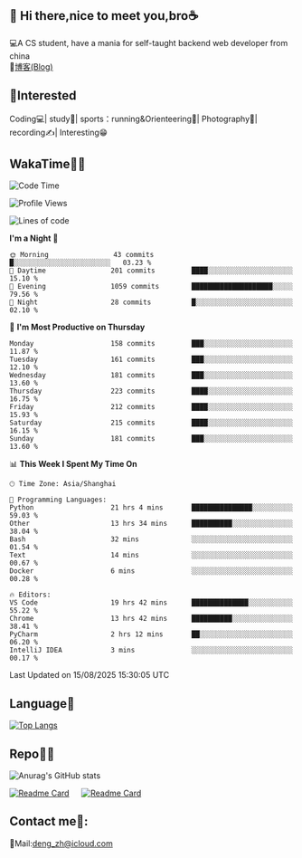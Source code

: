 👋 Hi there,nice to meet you,bro☕
---
💻A CS student, have a mania for self-taught backend web developer from china   
📌[博客(Blog)](https://github.com/HealUP/MyBlog)

 <!-- waka-box start -->
 <!-- waka-box end -->
 
🧲**Interested**
--
Coding💻| study📖| sports：running&Orienteering🏃‍| Photography📸| recording✍️| Interesting😁

WakaTime👨‍💻
---
<!--START_SECTION:waka-->
![Code Time](http://img.shields.io/badge/Code%20Time-3%2C444%20hrs%2042%20mins-blue)

![Profile Views](http://img.shields.io/badge/Profile%20Views-0-blue)

![Lines of code](https://img.shields.io/badge/From%20Hello%20World%20I%27ve%20Written-205.1%20thousand%20lines%20of%20code-blue)

**I'm a Night 🦉** 

```text
🌞 Morning                43 commits          █░░░░░░░░░░░░░░░░░░░░░░░░   03.23 % 
🌆 Daytime                201 commits         ████░░░░░░░░░░░░░░░░░░░░░   15.10 % 
🌃 Evening                1059 commits        ████████████████████░░░░░   79.56 % 
🌙 Night                  28 commits          █░░░░░░░░░░░░░░░░░░░░░░░░   02.10 % 
```
📅 **I'm Most Productive on Thursday** 

```text
Monday                   158 commits         ███░░░░░░░░░░░░░░░░░░░░░░   11.87 % 
Tuesday                  161 commits         ███░░░░░░░░░░░░░░░░░░░░░░   12.10 % 
Wednesday                181 commits         ███░░░░░░░░░░░░░░░░░░░░░░   13.60 % 
Thursday                 223 commits         ████░░░░░░░░░░░░░░░░░░░░░   16.75 % 
Friday                   212 commits         ████░░░░░░░░░░░░░░░░░░░░░   15.93 % 
Saturday                 215 commits         ████░░░░░░░░░░░░░░░░░░░░░   16.15 % 
Sunday                   181 commits         ███░░░░░░░░░░░░░░░░░░░░░░   13.60 % 
```


📊 **This Week I Spent My Time On** 

```text
🕑︎ Time Zone: Asia/Shanghai

💬 Programming Languages: 
Python                   21 hrs 4 mins       ███████████████░░░░░░░░░░   59.03 % 
Other                    13 hrs 34 mins      ██████████░░░░░░░░░░░░░░░   38.04 % 
Bash                     32 mins             ░░░░░░░░░░░░░░░░░░░░░░░░░   01.54 % 
Text                     14 mins             ░░░░░░░░░░░░░░░░░░░░░░░░░   00.67 % 
Docker                   6 mins              ░░░░░░░░░░░░░░░░░░░░░░░░░   00.28 % 

🔥 Editors: 
VS Code                  19 hrs 42 mins      ██████████████░░░░░░░░░░░   55.22 % 
Chrome                   13 hrs 42 mins      ██████████░░░░░░░░░░░░░░░   38.41 % 
PyCharm                  2 hrs 12 mins       ██░░░░░░░░░░░░░░░░░░░░░░░   06.20 % 
IntelliJ IDEA            3 mins              ░░░░░░░░░░░░░░░░░░░░░░░░░   00.17 % 
```


 Last Updated on 15/08/2025 15:30:05 UTC
<!--END_SECTION:waka-->

Language🚀
---
[![Top Langs](https://github-readme-stats.vercel.app/api/top-langs/?username=HealUP&layout=compact&hide_border=true)](https://github.com/HealUP)

Repo🧑‍💻
---
![Anurag's GitHub stats](https://github-readme-stats.vercel.app/api?username=HealUP&count_private=true&show_icons=true&theme=gruvbox&hide_border=true) 

[![Readme Card](https://github-readme-stats.vercel.app/api/pin/?username=HealUP&repo=InternetEy&theme=transparent)](https://github.com/HealUP/InternetEy) &emsp;
[![Readme Card](https://github-readme-stats.vercel.app/api/pin/?username=HealUP&repo=CampusExperience&theme=transparent)](https://github.com/HealUP/CampusExperience)


Contact me📱:
---
📮Mail:deng_zh@icloud.com  
